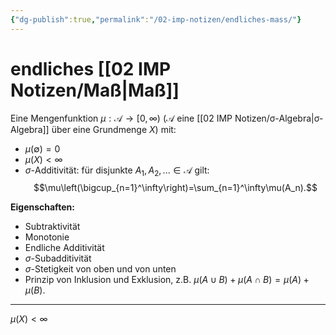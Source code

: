 ```yaml
---
{"dg-publish":true,"permalink":"/02-imp-notizen/endliches-mass/"}
---
```


# endliches [[02 IMP Notizen/Maß\|Maß]]

Eine Mengenfunktion $\mu:\mathcal A\to[0,\infty)$ ($\mathcal A$ eine [[02 IMP Notizen/σ-Algebra\|σ-Algebra]] über eine Grundmenge $X$) mit: 
- $\mu(\emptyset)=0$
- $\mu(X)<\infty$
- $\sigma$-Additivität: für disjunkte $A_1,A_2,...\in\mathcal A$ gilt: $$\mu\left(\bigcup_{n=1}^\infty\right)=\sum_{n=1}^\infty\mu(A_n).$$

 **Eigenschaften:** 
 - Subtraktivität
 - Monotonie
 - Endliche Additivität
 - $\sigma$-Subadditivität
 - $\sigma$-Stetigkeit von oben und von unten
 - Prinzip von Inklusion und Exklusion, z.B. $\mu(A \cup B)+\mu(A \cap B)=\mu(A)+\mu(B)$.
___
$\mu(X)<\infty$

